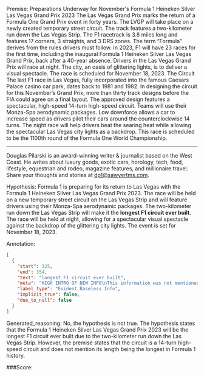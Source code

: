 
Premise:
Preparations Underway for November's Formula 1 Heineken Silver Las Vegas Grand Prix 2023
The Las Vegas Grand Prix marks the return of a Formula One Grand Prix event in forty years. The LVGP will take place on a newly created temporary street circuit. The track features a two-kilometer run down the Las Vegas Strip.
The F1 racetrack is 3.8 miles long and features 17 corners, 3 straights, and 3 DRS zones. The term “Formula” derives from the rules drivers must follow. In 2023, F1 will have 23 races for the first time, including the inaugural Formula 1 Heineken Silver Las Vegas Grand Prix, back after a 40-year absence.
Drivers in the Las Vegas Grand Prix will race at night. The city, an oasis of glittering lights, is to deliver a visual spectacle. The race is scheduled for November 18, 2023.
The Circuit
The last F1 race in Las Vegas, fully incorporated into the famous Caesars Palace casino car park, dates back to 1981 and 1982.
In designing the circuit for this November’s Grand Prix, more than thirty track designs before the FIA could agree on a final layout. The approved design features a spectacular, high-speed 14-turn high-speed circuit.
Teams will use their Monza-Spa aerodynamic packages. Low downforce allows a car to increase speed as drivers pilot their cars around the counterclockwise 14 turns.
The night race will help drivers beat the searing heat while allowing the spectacular Las Vegas city lights as a backdrop.
This race is scheduled to be the 1100th round of the Formula One World Championship.
***
Douglas Pilarski is an award-winning writer & journalist based on the West Coast. He writes about luxury goods, exotic cars, horology, tech, food, lifestyle, equestrian and rodeo, magazine features, and millionaire travel.
Share your thoughts and stories at dp1@sawyertms.com.

Hypothesis:
Formula 1 is preparing for its return to Las Vegas with the Formula 1 Heineken Silver Las Vegas Grand Prix 2023. The race will be held on a new temporary street circuit on the Las Vegas Strip and will feature drivers using their Monza-Spa aerodynamic packages. The two-kilometer run down the Las Vegas Strip will make it the **longest F1 circuit ever built**. The race will be held at night, allowing for a spectacular visual spectacle against the backdrop of the glittering city lights. The event is set for November 18, 2023.

Annotation:
```json
[
  {
    "start": 325,
    "end": 354,
    "text": "longest F1 circuit ever built",
    "meta": "HIGH INTRO OF NEW INFO\nThis information was not mentioned in the source content",
    "label_type": "Evident Baseless Info",
    "implicit_true": false,
    "due_to_null": false
  }
]
```

Generated_reasoning:
No, the hypothesis is not true. The hypothesis states that the Formula 1 Heineken Silver Las Vegas Grand Prix 2023 will be the longest F1 circuit ever built due to the two-kilometer run down the Las Vegas Strip. However, the premise states that the circuit is a 14-turn high-speed circuit and does not mention its length being the longest in Formula 1 history.

###Score:
